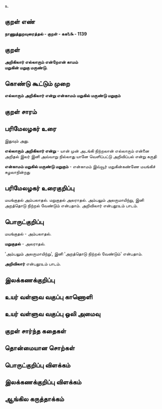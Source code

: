 உ

## குறள் எண் 

**நாணுத்துறவுரைத்தல் - குறள் - கக௩௯ - 1139**

## குறள் 

**அறிகிலார் எல்லாரும் என்றேஎன் காமம்  
மறுகின் மறுகு மருண்டு.**

## கொண்டு கூட்டும் முறை

**எல்லாரும் அறிகிலார் என்று என்காமம் மறுகில் மருண்டு மறுகும்**

## குறள் சாரம் 


## பரிமேலழகர் உரை

இதுவும் அது. 

**எல்லாரும் அறிகிலார் என்று** - யான் முன் அடங்கி நிற்றலான் எல்லாரும் என்னை அறிதல் இலர் இனி அவ்வாறு நில்லாது யானே வெளிப்பட்டு அறிவிப்பல் என்று கருதி 

**என்காமம் மறுகில் மருண்டு மறுகும்** - என்காமம் இவ்வூர் மறுகின்கண்ணே மயங்கிச் சுழலாநின்றது

## பரிமேலழகர் உரைகுறிப்பு   

மயங்குதல் அம்பலாதல். மறுகுதல் அலராதல். அம்பலும் அலருமாயிற்று, இனி அறத்தொடு நிற்றல் வேண்டும் என்பதாம். அறிவிலார் என்பதூஉம் பாடம்.

## பொருட்குறிப்பு 

மயங்குதல் - அம்பலாதல். 

**மறுகுதல்** - அலராதல். 

'அம்பலும் அலருமாயிற்று', இனி 'அறத்தொடு நிற்றல் வேண்டும்' என்பதாம். 

**அறிவிலார்** என்பதூஉம் பாடம்.

## இலக்கணக்குறிப்பு  


## உயர் வள்ளுவ வகுப்பு காணொளி


## உயர் வள்ளுவ வகுப்பு ஒலி அமைவு 

 
## குறள் சார்ந்த கதைகள் 


## தொன்மையான சொற்கள்


## பொருட்குறிப்பு விளக்கம்


## இலக்கணக்குறிப்பு விளக்கம்


## ஆங்கில கருத்தாக்கம் 


